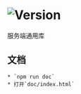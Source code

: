 # ![Version](https://img.shields.io/badge/version-10.104.30-green.svg)

服务端通用库

## 文档
    * `npm run doc`
    * 打开`doc/index.html`